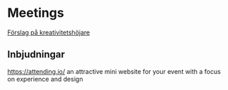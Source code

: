 # Meetings

[Förslag på kreativitetshöjare](https://konsultbolag1.se/bloggen/kreativitetshoejare?highlight=kreativitetsh%C3%B6jare) 

## Inbjudningar
https://attending.io/ an attractive mini website for your event with a focus on experience and design
